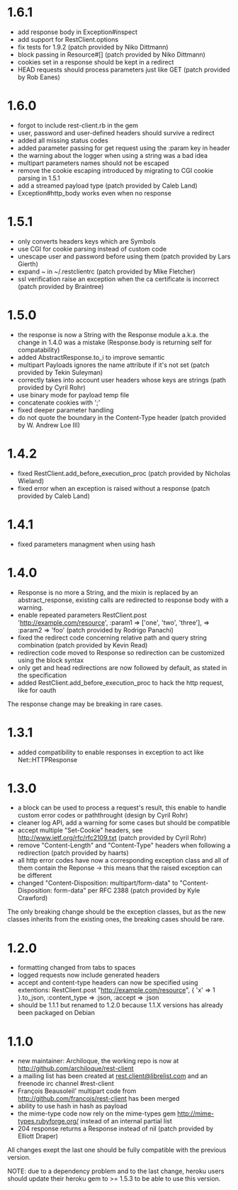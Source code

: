 # 1.6.1

- add response body in Exception#inspect
- add support for RestClient.options
- fix tests for 1.9.2 (patch provided by Niko Dittmann)
- block passing in Resource#[] (patch provided by Niko Dittmann)
- cookies set in a response should be kept in a redirect
- HEAD requests should process parameters just like GET (patch provided by Rob Eanes)

# 1.6.0

- forgot to include rest-client.rb in the gem
- user, password and user-defined headers should survive a redirect
- added all missing status codes
- added parameter passing for get request using the :param key in header
- the warning about the logger when using a string was a bad idea
- multipart parameters names should not be escaped
- remove the cookie escaping introduced by migrating to CGI cookie parsing in 1.5.1
- add a streamed payload type (patch provided by Caleb Land)
- Exception#http_body works even when no response

# 1.5.1

- only converts headers keys which are Symbols
- use CGI for cookie parsing instead of custom code
- unescape user and password before using them (patch provided by Lars Gierth)
- expand ~ in ~/.restclientrc (patch provided by Mike Fletcher)
- ssl verification raise an exception when the ca certificate is incorrect (patch provided by Braintree)

# 1.5.0

- the response is now a String with the Response module a.k.a. the change in 1.4.0 was a mistake (Response.body is returning self for compatability)
- added AbstractResponse.to_i to improve semantic
- multipart Payloads ignores the name attribute if it's not set (patch provided by Tekin Suleyman)
- correctly takes into account user headers whose keys are strings (path provided by Cyril Rohr)
- use binary mode for payload temp file
- concatenate cookies with ';'
- fixed deeper parameter handling
- do not quote the boundary in the Content-Type header (patch provided by W. Andrew Loe III)

# 1.4.2

- fixed RestClient.add_before_execution_proc (patch provided by Nicholas Wieland)
- fixed error when an exception is raised without a response (patch provided by Caleb Land)

# 1.4.1

- fixed parameters managment when using hash

# 1.4.0

- Response is no more a String, and the mixin is replaced by an abstract_response, existing calls are redirected to response body with a warning.
- enable repeated parameters  RestClient.post 'http://example.com/resource', :param1 => ['one', 'two', 'three'], => :param2 => 'foo' (patch provided by Rodrigo Panachi)
- fixed the redirect code concerning relative path and query string combination (patch provided by Kevin Read)
- redirection code moved to Response so redirection can be customized using the block syntax
- only get and head redirections are now followed by default, as stated in the specification
- added RestClient.add_before_execution_proc to hack the http request, like for oauth

The response change may be breaking in rare cases.

# 1.3.1

- added compatibility to enable responses in exception to act like Net::HTTPResponse

# 1.3.0

- a block can be used to process a request's result, this enable to handle custom error codes or paththrought (design by Cyril Rohr)
- cleaner log API, add a warning for some cases but should be compatible
- accept multiple "Set-Cookie" headers, see http://www.ietf.org/rfc/rfc2109.txt (patch provided by Cyril Rohr)
- remove "Content-Length" and "Content-Type" headers when following a redirection (patch provided by haarts)
- all http error codes have now a corresponding exception class and all of them contain the Reponse -> this means that the raised exception can be different
- changed "Content-Disposition: multipart/form-data" to "Content-Disposition: form-data" per RFC 2388 (patch provided by Kyle Crawford)

The only breaking change should be the exception classes, but as the new classes inherits from the existing ones, the breaking cases should be rare.

# 1.2.0

- formatting changed from tabs to spaces
- logged requests now include generated headers
- accept and content-type headers can now be specified using extentions: RestClient.post "http://example.com/resource", { 'x' => 1 }.to_json, :content_type => :json, :accept => :json
- should be 1.1.1 but renamed to 1.2.0 because 1.1.X versions has already been packaged on Debian

# 1.1.0

- new maintainer: Archiloque, the working repo is now at http://github.com/archiloque/rest-client
- a mailing list has been created at rest.client@librelist.com and an freenode irc channel #rest-client
- François Beausoleil' multipart code from http://github.com/francois/rest-client has been merged
- ability to use hash in hash as payload
- the mime-type code now rely on the mime-types gem http://mime-types.rubyforge.org/ instead of an internal partial list
- 204 response returns a Response instead of nil (patch provided by Elliott Draper)

All changes exept the last one should be fully compatible with the previous version.

NOTE: due to a dependency problem and to the last change, heroku users should update their heroku gem to >= 1.5.3 to be able to use this version.